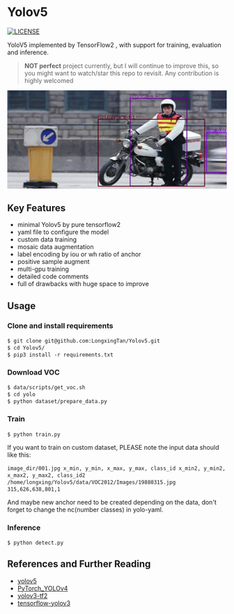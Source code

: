 # Yolov5
[![LICENSE](https://img.shields.io/badge/license-Anti%20996-blue.svg)](https://github.com/996icu/996.ICU/blob/master/LICENSE) <br>

YoloV5 implemented by TensorFlow2 , with support for training, evaluation and inference. <br>

> **NOT perfect** project currently, but I will continue to improve this, so you might want to watch/star this repo to revisit. Any contribution is highly welcomed<br>

![demo](./data/sample/demo1.png)

<!-- | Model | Test Size | AP<sup>val</sup> | AP<sub>50</sub><sup>val</sup> | AP<sub>75</sub><sup>val</sup> | AP<sub>S</sub><sup>val</sup> | AP<sub>M</sub><sup>val</sup> | AP<sub>L</sub><sup>val</sup> | yaml | weights |
| :-- | :-: | :-: | :-: | :-: | :-: | :-: | :-: | :-: | :-: | -->

## Key Features
- minimal Yolov5 by pure tensorflow2
- yaml file to configure the model
- custom data training
- mosaic data augmentation
- label encoding by iou or wh ratio of anchor
- positive sample augment
- multi-gpu training
- detailed code comments
- full of drawbacks with huge space to improve

## Usage
### Clone and install requirements
```
$ git clone git@github.com:LongxingTan/Yolov5.git
$ cd Yolov5/
$ pip3 install -r requirements.txt
```
<!-- ### Download pretrained weights
```
$ cd weights/
$ bash download_weights.sh
``` -->
### Download VOC
```
$ data/scripts/get_voc.sh
$ cd yolo
$ python dataset/prepare_data.py
```

<!-- ### Download COCO
```
$ cd data/
$ bash get_coco_dataset.sh
``` -->
### Train
```
$ python train.py
```
If you want to train on custom dataset, PLEASE note the input data should like this:
```
image_dir/001.jpg x_min, y_min, x_max, y_max, class_id x_min2, y_min2, x_max2, y_max2, class_id2
/home/longxing/Yolov5/data/VOC2012/Images/19880315.jpg 315,626,638,801,1
```
And maybe new anchor need to be created depending on the data, don't forget to change the nc(number classes) in yolo-yaml.

### Inference
```
$ python detect.py
```

## References and Further Reading
- [yolov5](https://github.com/ultralytics/yolov5)
- [PyTorch_YOLOv4](https://github.com/WongKinYiu/PyTorch_YOLOv4)
- [yolov3-tf2](https://github.com/zzh8829/yolov3-tf2)
- [tensorflow-yolov3](https://github.com/YunYang1994/tensorflow-yolov3)
